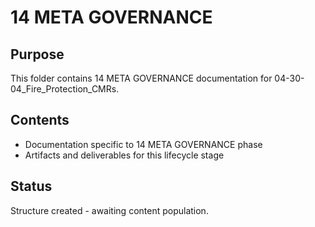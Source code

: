 # 14 META GOVERNANCE

## Purpose
This folder contains 14 META GOVERNANCE documentation for 04-30-04_Fire_Protection_CMRs.

## Contents
- Documentation specific to 14 META GOVERNANCE phase
- Artifacts and deliverables for this lifecycle stage

## Status
Structure created - awaiting content population.
